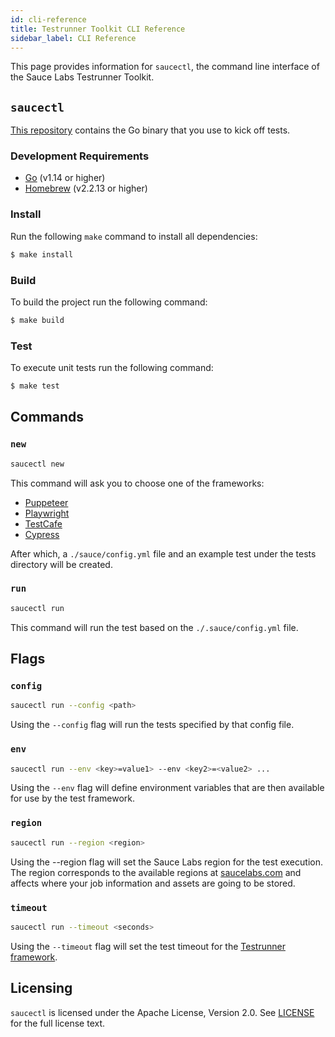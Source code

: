 ```yaml
---
id: cli-reference
title: Testrunner Toolkit CLI Reference
sidebar_label: CLI Reference
---
```


This page provides information for `saucectl`, the command line interface of the Sauce Labs Testrunner Toolkit.

## `saucectl`

[This repository](https://github.com/saucelabs/saucectl) contains the Go binary that you use to kick off tests.

### Development Requirements
 * [Go](https://golang.org/) (v1.14 or higher)
 * [Homebrew](https://brew.sh/) (v2.2.13 or higher)
 
### Install
 
Run the following `make` command to install all dependencies:
 
```bash
$ make install
```

### Build

To build the project run the following command:

```bash
$ make build
```

### Test

To execute unit tests run the following command:

```bash
$ make test
```

## Commands

### `new`

```bash
saucectl new
```

This command will ask you to choose one of the frameworks:

* [Puppeteer](https://github.com/puppeteer/puppeteer)
* [Playwright](https://github.com/microsoft/playwright)
* [TestCafe](https://github.com/DevExpress/testcafe)
* [Cypress](https://github.com/cypress-io/cypress)

After which, a `./sauce/config.yml` file and an example test under the tests directory will be created.

### `run`

```bash
saucectl run
```

This command will run the test based on the `./.sauce/config.yml` file.

## Flags

### `config`
```bash
saucectl run --config <path>
```

Using the `--config` flag will run the tests specified by that config file.

### `env`

```bash
saucectl run --env <key>=value1> --env <key2>=<value2> ...
```

Using the `--env` flag will define environment variables that are then available for use by the test framework.

### `region`

```bash
saucectl run --region <region>
```

Using the --region flag will set the Sauce Labs region for the test execution. The region corresponds to the available regions at [saucelabs.com](https://app.saucelabs.com) and affects where your job information and assets are going to be stored.

### `timeout`
```bash
saucectl run --timeout <seconds>
```

Using the `--timeout` flag will set the test timeout for the [Testrunner framework](test-preparation.md#automation-framework-examples).

## Licensing

`saucectl` is licensed under the Apache License, Version 2.0. See [LICENSE](https://github.com/saucelabs/saucectl/blob/master/LICENSE) for the full license text.